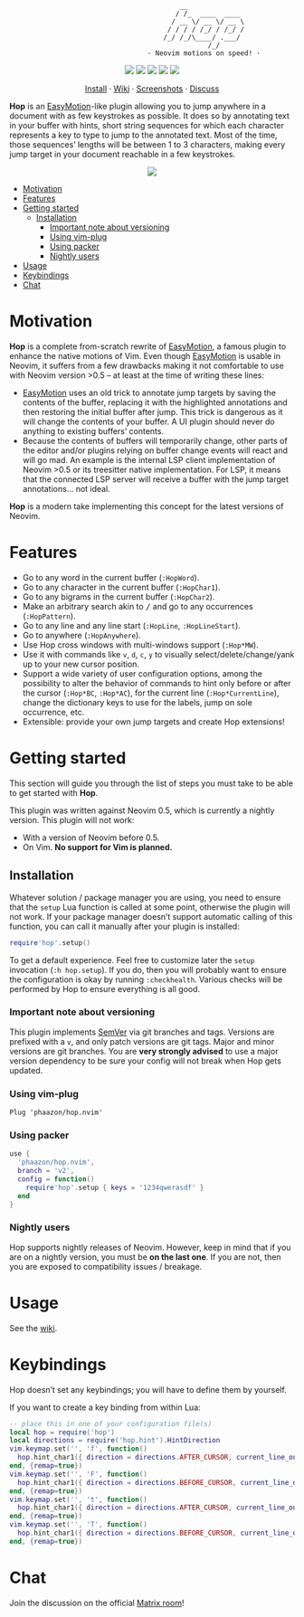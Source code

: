                                               __
                                             / /_  ____  ____
                                            / __ \/ __ \/ __ \
                                           / / / / /_/ / /_/ /
                                          /_/ /_/\____/ .___/
                                                     /_/
                                      · Neovim motions on speed! ·

<p align="center">
  <img src="https://img.shields.io/github/issues/phaazon/hop.nvim?color=cyan&style=for-the-badge"/>
  <img src="https://img.shields.io/github/issues-pr/phaazon/hop.nvim?color=green&style=for-the-badge"/>
  <img src="https://img.shields.io/github/contributors-anon/phaazon/hop.nvim?color=blue&style=for-the-badge"/>
  <img src="https://img.shields.io/github/last-commit/phaazon/hop.nvim?style=for-the-badge"/>
  <img src="https://img.shields.io/github/v/tag/phaazon/hop.nvim?color=pink&label=release&style=for-the-badge"/>
</p>

<p align="center">
  <a href="#using-vim-plug">Install</a> · <a href="https://github.com/phaazon/hop.nvim/wiki">Wiki</a> · <a href="https://github.com/phaazon/hop.nvim/wiki/Screenshots">Screenshots</a> · <a href="https://matrix.to/#/#hop.nvim:matrix.org">Discuss</a>
</p>

**Hop** is an [EasyMotion]-like plugin allowing you to jump anywhere in a
document with as few keystrokes as possible. It does so by annotating text in
your buffer with hints, short string sequences for which each character
represents a key to type to jump to the annotated text. Most of the time,
those sequences’ lengths will be between 1 to 3 characters, making every jump
target in your document reachable in a few keystrokes.

<p align="center">
  <img src="https://user-images.githubusercontent.com/506592/176885253-5f618593-77c5-4843-9101-a9de30f0a022.png"/>
</p>

<!-- vim-markdown-toc GFM -->

* [Motivation](#motivation)
* [Features](#features)
* [Getting started](#getting-started)
  * [Installation](#installation)
    * [Important note about versioning](#important-note-about-versioning)
    * [Using vim-plug](#using-vim-plug)
    * [Using packer](#using-packer)
    * [Nightly users](#nightly-users)
* [Usage](#usage)
* [Keybindings](#keybindings)
* [Chat](#chat)

<!-- vim-markdown-toc -->

# Motivation

**Hop** is a complete from-scratch rewrite of [EasyMotion], a famous plugin to
enhance the native motions of Vim. Even though [EasyMotion] is usable in
Neovim, it suffers from a few drawbacks making it not comfortable to use with
Neovim version >0.5 – at least at the time of writing these lines:

- [EasyMotion] uses an old trick to annotate jump targets by saving the
  contents of the buffer, replacing it with the highlighted annotations and
  then restoring the initial buffer after jump. This trick is dangerous as it
  will change the contents of your buffer. A UI plugin should never do anything
  to existing buffers’ contents.
- Because the contents of buffers will temporarily change, other parts of the
  editor and/or plugins relying on buffer change events will react and will go
  mad. An example is the internal LSP client implementation of Neovim >0.5 or
  its treesitter native implementation. For LSP, it means that the connected
  LSP server will receive a buffer with the jump target annotations… not
  ideal.

**Hop** is a modern take implementing this concept for the latest versions of
Neovim.

# Features

- Go to any word in the current buffer (`:HopWord`).
- Go to any character in the current buffer (`:HopChar1`).
- Go to any bigrams in the current buffer (`:HopChar2`).
- Make an arbitrary search akin to <kbd>/</kbd> and go to any occurrences (`:HopPattern`).
- Go to any line and any line start (`:HopLine`, `:HopLineStart`).
- Go to anywhere (`:HopAnywhere`).
- Use Hop cross windows with multi-windows support (`:Hop*MW`).
- Use it with commands like `v`, `d`, `c`, `y` to visually select/delete/change/yank up to your new cursor position.
- Support a wide variety of user configuration options, among the possibility to alter the behavior of commands
  to hint only before or after the cursor (`:Hop*BC`, `:Hop*AC`), for the current line (`:Hop*CurrentLine`),
  change the dictionary keys to use for the labels, jump on sole occurrence, etc.
- Extensible: provide your own jump targets and create Hop extensions!

# Getting started

This section will guide you through the list of steps you must take to be able to get started with **Hop**.

This plugin was written against Neovim 0.5, which is currently a nightly version. This plugin will not work:

- With a version of Neovim before 0.5.
- On Vim. **No support for Vim is planned.**

## Installation

Whatever solution / package manager you are using, you need to ensure that the `setup` Lua function is called at some
point, otherwise the plugin will not work. If your package manager doesn’t support automatic calling of this function,
you can call it manually after your plugin is installed:

```lua
require'hop'.setup()
```

To get a default experience. Feel free to customize later the `setup` invocation (`:h hop.setup`). If you do, then you
will probably want to ensure the configuration is okay by running `:checkhealth`. Various checks will be performed by
Hop to ensure everything is all good.

### Important note about versioning

This plugin implements [SemVer] via git branches and tags. Versions are prefixed with a `v`, and only patch versions
are git tags. Major and minor versions are git branches. You are **very strongly advised** to use a major version
dependency to be sure your config will not break when Hop gets updated.

### Using vim-plug

```vim
Plug 'phaazon/hop.nvim'
```

### Using packer

```lua
use {
  'phaazon/hop.nvim',
  branch = 'v2',
  config = function()
    require'hop'.setup { keys = '1234qwerasdf' }
  end
}
```

### Nightly users

Hop supports nightly releases of Neovim. However, keep in mind that if you are on a nightly version, you must be **on
the last one**. If you are not, then you are exposed to compatibility issues / breakage.

# Usage

See the [wiki](https://github.com/phaazon/hop.nvim/wiki).

# Keybindings

Hop doesn’t set any keybindings; you will have to define them by yourself.

If you want to create a key binding from within Lua:

```lua
-- place this in one of your configuration file(s)
local hop = require('hop')
local directions = require('hop.hint').HintDirection
vim.keymap.set('', 'f', function()
  hop.hint_char1({ direction = directions.AFTER_CURSOR, current_line_only = true })
end, {remap=true})
vim.keymap.set('', 'F', function()
  hop.hint_char1({ direction = directions.BEFORE_CURSOR, current_line_only = true })
end, {remap=true})
vim.keymap.set('', 't', function()
  hop.hint_char1({ direction = directions.AFTER_CURSOR, current_line_only = true, hint_offset = -1 })
end, {remap=true})
vim.keymap.set('', 'T', function()
  hop.hint_char1({ direction = directions.BEFORE_CURSOR, current_line_only = true, hint_offset = 1 })
end, {remap=true})
```

# Chat

Join the discussion on the official [Matrix room](https://matrix.to/#/#hop.nvim:matrix.org)!

[EasyMotion]: https://github.com/easymotion/vim-easymotion
[packer]: https://github.com/wbthomason/packer.nvim
[SemVer]: https://semver.org
